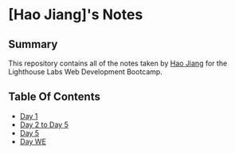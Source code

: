 # [Hao Jiang]'s Notes

## Summary

This repository contains all of the notes taken by [Hao Jiang](https://github.com/Polatouche0201) for the Lighthouse Labs Web Development Bootcamp.

## Table Of Contents
* [Day 1](/Day1)
* [Day 2 to Day 5](/Day2-Day5)
* [Day 5](/First_Real_Test)
* [Day WE](/DayWE)